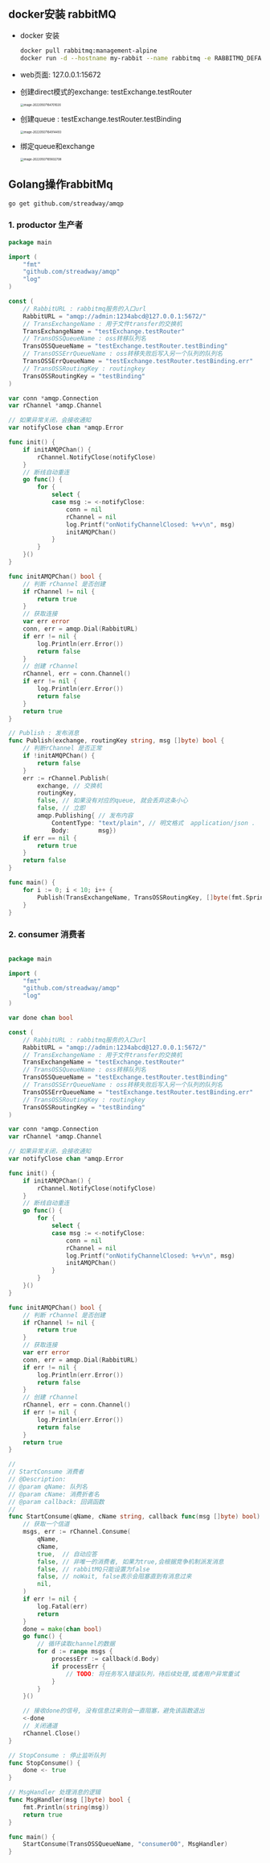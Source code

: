 ## docker安装 rabbitMQ 

- docker 安装

  ```sh
  docker pull rabbitmq:management-alpine
  docker run -d --hostname my-rabbit --name rabbitmq -e RABBITMQ_DEFAULT_USER=admin -e RABBITMQ_DEFAULT_PASS=1234abcd -p15672:15672 -p5672:5672 rabbitmq:management-alpine
  ```

- web页面: 127.0.0.1:15672 

- 创建direct模式的exchange: testExchange.testRouter

  <img src="https://raw.githubusercontent.com/daniuEvan/pictrues/main/Typora/image-20220507164701020.png" alt="image-20220507164701020" style="zoom:40%;" />

- 创建queue : testExchange.testRouter.testBinding

  <img src="https://raw.githubusercontent.com/daniuEvan/pictrues/main/Typora/image-20220507164914493.png" alt="image-20220507164914493" style="zoom:40%;" />



- 绑定queue和exchange

  <img src="https://raw.githubusercontent.com/daniuEvan/pictrues/main/Typora/image-20220507165602708.png" alt="image-20220507165602708" style="zoom:40%;" />

## Golang操作rabbitMq

`go get github.com/streadway/amqp`

### 1. productor 生产者

```go
package main

import (
	"fmt"
	"github.com/streadway/amqp"
	"log"
)

const (
	// RabbitURL : rabbitmq服务的入口url
	RabbitURL = "amqp://admin:1234abcd@127.0.0.1:5672/"
	// TransExchangeName : 用于文件transfer的交换机
	TransExchangeName = "testExchange.testRouter"
	// TransOSSQueueName : oss转移队列名
	TransOSSQueueName = "testExchange.testRouter.testBinding"
	// TransOSSErrQueueName : oss转移失败后写入另一个队列的队列名
	TransOSSErrQueueName = "testExchange.testRouter.testBinding.err"
	// TransOSSRoutingKey : routingkey
	TransOSSRoutingKey = "testBinding"
)

var conn *amqp.Connection
var rChannel *amqp.Channel

// 如果异常关闭，会接收通知
var notifyClose chan *amqp.Error

func init() {
	if initAMQPChan() {
		rChannel.NotifyClose(notifyClose)
	}
	// 断线自动重连
	go func() {
		for {
			select {
			case msg := <-notifyClose:
				conn = nil
				rChannel = nil
				log.Printf("onNotifyChannelClosed: %+v\n", msg)
				initAMQPChan()
			}
		}
	}()
}

func initAMQPChan() bool {
	// 判断 rChannel 是否创建
	if rChannel != nil {
		return true
	}
	// 获取连接
	var err error
	conn, err = amqp.Dial(RabbitURL)
	if err != nil {
		log.Println(err.Error())
		return false
	}
	// 创建 rChannel
	rChannel, err = conn.Channel()
	if err != nil {
		log.Println(err.Error())
		return false
	}
	return true
}

// Publish : 发布消息
func Publish(exchange, routingKey string, msg []byte) bool {
	// 判断rChannel 是否正常
	if !initAMQPChan() {
		return false
	}
	err := rChannel.Publish(
		exchange, // 交换机
		routingKey,
		false, // 如果没有对应的queue, 就会丢弃这条小心
		false, // 立即
		amqp.Publishing{ // 发布内容
			ContentType: "text/plain", // 明文格式  application/json .
			Body:        msg})
	if err == nil {
		return true
	}
	return false
}

func main() {
	for i := 0; i < 10; i++ {
		Publish(TransExchangeName, TransOSSRoutingKey, []byte(fmt.Sprintf("%d", i)))
	}
}

```



### 2. consumer 消费者

```go

package main

import (
	"fmt"
	"github.com/streadway/amqp"
	"log"
)

var done chan bool

const (
	// RabbitURL : rabbitmq服务的入口url
	RabbitURL = "amqp://admin:1234abcd@127.0.0.1:5672/"
	// TransExchangeName : 用于文件transfer的交换机
	TransExchangeName = "testExchange.testRouter"
	// TransOSSQueueName : oss转移队列名
	TransOSSQueueName = "testExchange.testRouter.testBinding"
	// TransOSSErrQueueName : oss转移失败后写入另一个队列的队列名
	TransOSSErrQueueName = "testExchange.testRouter.testBinding.err"
	// TransOSSRoutingKey : routingkey
	TransOSSRoutingKey = "testBinding"
)

var conn *amqp.Connection
var rChannel *amqp.Channel

// 如果异常关闭，会接收通知
var notifyClose chan *amqp.Error

func init() {
	if initAMQPChan() {
		rChannel.NotifyClose(notifyClose)
	}
	// 断线自动重连
	go func() {
		for {
			select {
			case msg := <-notifyClose:
				conn = nil
				rChannel = nil
				log.Printf("onNotifyChannelClosed: %+v\n", msg)
				initAMQPChan()
			}
		}
	}()
}

func initAMQPChan() bool {
	// 判断 rChannel 是否创建
	if rChannel != nil {
		return true
	}
	// 获取连接
	var err error
	conn, err = amqp.Dial(RabbitURL)
	if err != nil {
		log.Println(err.Error())
		return false
	}
	// 创建 rChannel
	rChannel, err = conn.Channel()
	if err != nil {
		log.Println(err.Error())
		return false
	}
	return true
}

//
// StartConsume 消费者
// @Description:
// @param qName: 队列名
// @param cName: 消费折者名
// @param callback: 回调函数
//
func StartConsume(qName, cName string, callback func(msg []byte) bool) {
	// 获取一个信道
	msgs, err := rChannel.Consume(
		qName,
		cName,
		true,  // 自动应答
		false, // 非唯一的消费者, 如果为true,会根据竞争机制派发消息
		false, // rabbitMQ只能设置为false
		false, // noWait, false表示会阻塞直到有消息过来
		nil,
	)
	if err != nil {
		log.Fatal(err)
		return
	}
	done = make(chan bool)
	go func() {
		// 循环读取channel的数据
		for d := range msgs {
			processErr := callback(d.Body)
			if processErr {
				// TODO: 将任务写入错误队列，待后续处理,或者用户异常重试
			}
		}
	}()

	// 接收done的信号, 没有信息过来则会一直阻塞，避免该函数退出
	<-done
	// 关闭通道
	rChannel.Close()
}

// StopConsume : 停止监听队列
func StopConsume() {
	done <- true
}

// MsgHandler 处理消息的逻辑
func MsgHandler(msg []byte) bool {
	fmt.Println(string(msg))
	return true
}

func main() {
	StartConsume(TransOSSQueueName, "consumer00", MsgHandler)
}

```

